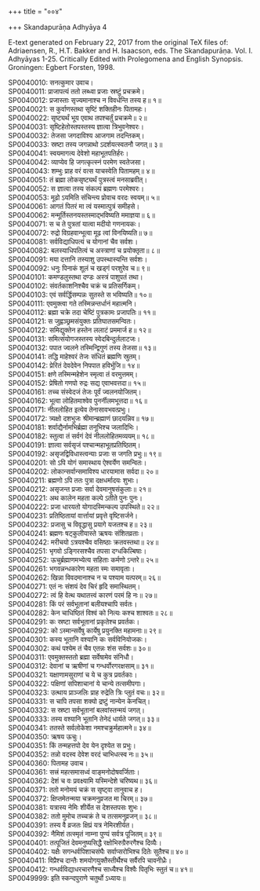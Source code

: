 +++
title = "००४"

+++
Skandapurāṇa Adhyāya 4

E-text generated on February 22, 2017 from the original TeX files of: Adriaensen, R., H.T. Bakker and H. Isaacson, eds. The Skandapurāṇa. Vol. I. Adhyāyas 1-25. Critically Edited with Prolegomena and English Synopsis. Groningen: Egbert Forsten, 1998.

SP0040010: सनत्कुमार उवाच।  
SP0040011: प्राजापत्यं ततो लब्ध्वा प्रजाः स्रष्टुं प्रचक्रमे।  
SP0040012: प्रजास्ताः सृज्यमानाश्च न विवर्धन्ति तस्य ह॥ १॥  
SP0040021: स कुर्वाणस्तथा सृष्टिं शक्तिहीनः पितामहः।  
SP0040022: सृष्ट्यर्थं भूय एवाथ तपश्चर्तुं प्रचक्रमे॥ २॥  
SP0040031: सृष्टिहेतोस्तपस्तस्य ज्ञात्वा त्रिभुवनेश्वरः।  
SP0040032: तेजसा जगदाविश्य आजगाम तदन्तिकम्।  
SP0040033: स्रष्टा तस्य जगन्नाथो ऽदर्शयत्स्वतनौ जगत्॥ ३॥  
SP0040041: स्वयमागत्य देवेशो महाभूतपतिर्हरः।  
SP0040042: व्याप्येव हि जगत्कृत्स्नं परमेण स्वतेजसा।  
SP0040043: शम्भुः प्राह वरं वत्स याचस्वेति पितामहम्॥ ४॥  
SP0040051: तं ब्रह्मा लोकसृष्ट्यर्थं पुत्रस्त्वं मनसाब्रवीत्।  
SP0040052: स ज्ञात्वा तस्य संकल्पं ब्रह्मणः परमेश्वरः।  
SP0040053: मूढो ऽयमिति संचिन्त्य प्रोवाच वरदः स्वयम्॥ ५॥  
SP0040061: आगतं पितरं मा त्वं यस्मात्पुत्रं समीहसे।  
SP0040062: मन्मूर्तिस्तनयस्तस्माद्भविष्यति ममाज्ञया॥ ६॥  
SP0040071: स च ते पुत्रतां यात्वा मदीयो गणनायकः।  
SP0040072: रुद्रो विग्रहवान्भूत्वा मूढ त्वां विनयिष्यति॥ ७॥  
SP0040081: सर्वविद्याधिपत्यं च योगानां चैव सर्वशः।  
SP0040082: बलस्याधिपतित्वं च अस्त्राणां च प्रयोक्तृता॥ ८॥  
SP0040091: मया दत्तानि तस्याशु उपस्थास्यन्ति सर्वशः।  
SP0040092: धनुः पिनाकं शूलं च खड्गं परशुरेव च॥ ९॥  
SP0040101: कमण्डलुस्तथा दण्डः अस्त्रं पाशुपतं तथा।  
SP0040102: संवर्तकाशनिश्चैव चक्रं च प्रतिसर्गिकम्।  
SP0040103: एवं सर्वर्द्धिसम्पन्नः सुतस्ते स भविष्यति॥ १०॥  
SP0040111: एवमुक्त्वा गते तस्मिन्नन्तर्धानं महात्मनि।  
SP0040112: ब्रह्मा चक्रे तदा चेष्टिं पुत्रकामः प्रजापतिः॥ ११॥  
SP0040121: स जुह्वञ्छ्रमसंयुक्तः प्रतिघातसमन्वितः।  
SP0040122: समिद्युक्तेन हस्तेन ललाटं प्रममार्ज ह॥ १२॥  
SP0040131: समित्संयोगजस्तस्य स्वेदबिन्दुर्ललाटजः।  
SP0040132: पपात ज्वलने तस्मिन्द्विगुणं तस्य तेजसा॥ १३॥  
SP0040141: तद्धि माहेश्वरं तेजः संधितं ब्रह्मणि स्रुतम्।  
SP0040142: प्रेरितं देवदेवेन निपपात हविर्भुजि॥ १४॥  
SP0040151: क्षणे तस्मिन्महेशेन स्मृत्वा तं वरमुत्तमम्।  
SP0040152: प्रेषितो गणपो रुद्रः सद्य एवाभवत्तदा॥ १५॥  
SP0040161: तच्च संस्वेदजं तेजः पूर्वं ज्वलनयोजितम्।  
SP0040162: भूत्वा लोहितमाश्वेव पुनर्नीलमभूत्तदा॥ १६॥  
SP0040171: नीललोहित इत्येव तेनासावभवत्प्रभुः।  
SP0040172: त्र्यक्षो दशभुजः श्रीमान्ब्रह्माणं छादयन्निव॥ १७॥  
SP0040181: शर्वाद्यैर्नामभिर्ब्रह्मा तनूभिश्च जलादिभिः।  
SP0040182: स्तुत्वा तं सर्वगं देवं नीललोहितमव्ययम्॥ १८॥  
SP0040191: ज्ञात्वा सर्वसृजं पश्चान्महाभूतप्रतिष्ठितम्।  
SP0040192: असृजद्विविधास्त्वन्याः प्रजाः स जगति प्रभुः॥ १९॥  
SP0040201: सो ऽपि योगं समास्थाय ऐश्वर्येण समन्वितः।  
SP0040202: लोकान्सर्वान्समाविश्य धारयामास सर्वदा॥ २०॥  
SP0040211: ब्रह्मणो ऽपि ततः पुत्रा दक्षधर्मादयः शुभाः।  
SP0040212: असृजन्त प्रजाः सर्वा देवमानुषसंकुलाः॥ २१॥  
SP0040221: अथ कालेन महता कल्पे ऽतीते पुनः पुनः।  
SP0040222: प्रजा धारयतो योगादस्मिन्कल्प उपस्थिते॥ २२॥  
SP0040231: प्रतिष्ठितायां वार्त्तायां प्रवृत्ते वृष्टिसर्जने।  
SP0040232: प्रजासु च विवृद्धासु प्रयागे यजतश्च ह॥ २३॥  
SP0040241: ब्रह्मणः षट्कुलीयास्ते ऋषयः संशितव्रताः।  
SP0040242: मरीचयो ऽत्रयश्चैव वसिष्ठाः क्रतवस्तथा॥ २४॥  
SP0040251: भृगवो ऽङ्गिरसश्चैव तपसा दग्धकिल्बिषाः।  
SP0040252: ऊचुर्ब्रह्माणमभ्येत्य सहिताः कर्मणो ऽन्तरे॥ २५॥  
SP0040261: भगवन्नन्धकारेण महता स्मः समावृताः।  
SP0040262: खिन्ना विवदमानाश्च न च पश्याम यत्परम्॥ २६॥  
SP0040271: एतं नः संशयं देव चिरं हृदि समास्थितम्।  
SP0040272: त्वं हि वेत्थ यथातत्त्वं कारणं परमं हि नः॥ २७॥  
SP0040281: किं परं सर्वभूतानां बलीयश्चापि सर्वतः।  
SP0040282: केन चाधिष्ठितं विश्वं को नित्यः कश्च शाश्वतः॥ २८॥  
SP0040291: कः स्रष्टा सर्वभूतानां प्रकृतेश्च प्रवर्तकः।  
SP0040292: को ऽस्मान्सर्वेषु कार्येषु प्रयुनक्ति महामनाः॥ २९॥  
SP0040301: कस्य भूतानि वश्यानि कः सर्वविनियोजकः।  
SP0040302: कथं पश्येम तं चैव एतन्नः शंस सर्वशः॥ ३०॥  
SP0040311: एवमुक्तस्ततो ब्रह्मा सर्वेषामेव संनिधौ।  
SP0040312: देवानां च ऋषीणां च गन्धर्वोरगरक्षसाम्॥ ३१॥  
SP0040321: यक्षाणामसुराणां च ये च कुत्र प्रवर्तकाः।  
SP0040322: पक्षिणां सपिशाचानां ये चान्ये तत्समीपगाः।  
SP0040323: उत्थाय प्राञ्जलिः प्राह रुद्रेति त्रिः प्लुतं वचः॥ ३२॥  
SP0040331: स चापि तपसा शक्यो द्रष्टुं नान्येन केनचित्।  
SP0040332: स स्रष्टा सर्वभूतानां बलवांस्तन्मयं जगत्।  
SP0040333: तस्य वश्यानि भूतानि तेनेदं धार्यते जगत्॥ ३३॥  
SP0040341: ततस्ते सर्वलोकेशा नमश्चक्रुर्महात्मने॥ ३४॥  
SP0040350: ऋषय ऊचुः।  
SP0040351: किं तन्महत्तपो देव येन दृश्येत स प्रभुः।  
SP0040352: तन्नो वदस्व देवेश वरदं चाभिधत्स्व नः॥ ३५॥  
SP0040360: पितामह उवाच।  
SP0040361: सत्त्रं महत्समासध्वं वाङ्मनोदोषवर्जिताः।  
SP0040362: देशं च वः प्रवक्ष्यामि यस्मिन्देशे चरिष्यथ॥ ३६॥  
SP0040371: ततो मनोमयं चक्रं स सृष्ट्वा तानुवाच ह।  
SP0040372: क्षिप्तमेतन्मया चक्रमनुव्रजत मा चिरम्॥ ३७॥  
SP0040381: यत्रास्य नेमिः शीर्येत स देशस्तपसः शुभः।  
SP0040382: ततो मुमोच तच्चक्रं ते च तत्समनुव्रजन्॥ ३८॥  
SP0040391: तस्य वै व्रजतः क्षिप्रं यत्र नेमिरशीर्यत।  
SP0040392: नैमिशं तत्स्मृतं नाम्ना पुण्यं सर्वत्र पूजितम्॥ ३९॥  
SP0040401: तत्पूजितं देवमनुष्यसिद्धै रक्षोभिरुग्रैरुरगैश्च दिव्यैः।  
SP0040402: यक्षैः सगन्धर्वपिशाचसंघैः सर्वाप्सरोभिश्च दितेः सुतैश्च॥ ४०॥  
SP0040411: विप्रैश्च दान्तैः शमयोगयुक्तैस्तीर्थैश्च सर्वैरपि चावनीध्रैः।  
SP0040412: गन्धर्वविद्याधरचारणैश्च साध्यैश्च विश्वैः पितृभिः स्तुतं च॥ ४१॥  
SP0049999: इति स्कन्दपुराणे चतुर्थो ऽध्यायः॥  
